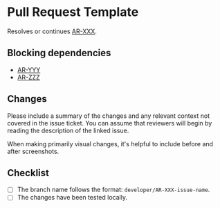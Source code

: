 # Pull Request Template

Resolves or continues [AR-XXX](...).

## Blocking dependencies

- [AR-YYY](...)
- [AR-ZZZ](...)

## Changes

Please include a summary of the changes and any relevant context not covered in the issue ticket. You can assume that reviewers will begin by reading the description of the linked issue.

When making primarily visual changes, it's helpful to include before and after screenshots.

## Checklist

- [ ] The branch name follows the format: `developer/AR-XXX-issue-name`.
- [ ] The changes have been tested locally.
